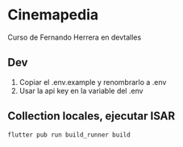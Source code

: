 # Cinemapedia

Curso de Fernando Herrera en devtalles

## Dev

1. Copiar el .env.example y renombrarlo a .env
2. Usar la api key en la variable del .env

## Collection locales, ejecutar ISAR

```shell
flutter pub run build_runner build
```

